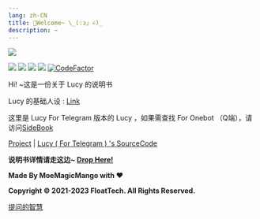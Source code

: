```yaml
---
lang: zh-CN
title: 🌈Welcome~ \_(:з」∠)_
description: ~
---
```

![](https://cdn.himoyo.cn/img_service/004kfMibgy1guucjwe7uhj62da16pkjm02.jpg)



![](https://img.shields.io/badge/HiMoYo-Lucy-aqua)     ![](https://img.shields.io/badge/LICENSE-GPL3.0-brightgreen)   ![](https://img.shields.io/badge/Server-Azure_JP-pink)  ![](https://img.shields.io/badge/FrameWork-Reibot-blue)
[![CodeFactor](https://www.codefactor.io/repository/github/moyoez/reibot-plugin/badge/main)](https://www.codefactor.io/repository/github/moyoez/reibot_plugin/overview/main)

Hi! ~这是一份关于 Lucy 的说明书

Lucy 的基础人设 : [Link](https://lemonkoi.one/archives/14/)



这里是 Lucy For Telegram 版本的 Lucy ，如果需查找 For Onebot （Q端），请访问[SideBook](https://lucy.lemonkoi.one)

[Project](https://github.com/FloatTech/reibot-plugin) | [Lucy ( For Telegram ) 's SourceCode](https://github.com/moyoez/reibot-plugin)

**说明书详情请走这边~ [Drop Here!](/show)**

**Made By MoeMagicMango with ❤**

**Copyright © 2021-2023 FloatTech. All Rights Reserved.**

[提问的智慧](https://github.com/ryanhanwu/How-To-Ask-Questions-The-Smart-Way/blob/main/README-zh\_CN.md)